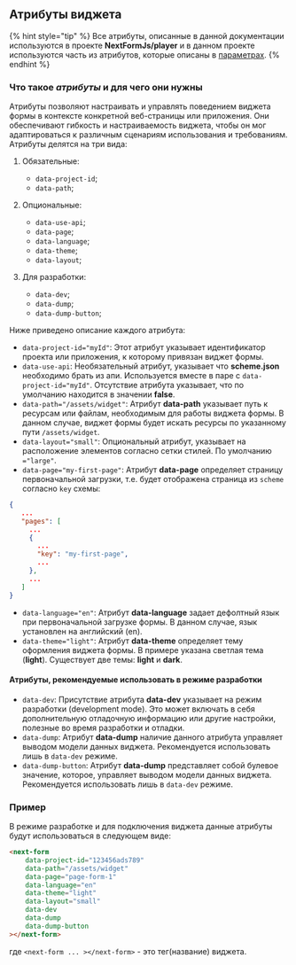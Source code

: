 ## Атрибуты виджета

{% hint style="tip" %}
Все атрибуты, описанные в данной документации используются в проекте **NextFormJs/player** и в данном проекте используются часть из атрибутов, которые описаны в [параметрах](params-worker/PARAMSWORKERTYPES.md).
{% endhint %}

### Что такое _атрибуты_ и для чего они нужны

Атрибуты позволяют настраивать и управлять поведением виджета формы в контексте конкретной веб-страницы или приложения. Они обеспечивают гибкость и настраиваемость виджета, чтобы он мог адаптироваться к различным сценариям использования и требованиям. Атрибуты делятся на три вида:

1) Обязательные:
   - `data-project-id`;
   - `data-path`;

2) Опциональные:
   - `data-use-api`;
   - `data-page`;
   - `data-language`;
   - `data-theme`;
   - `data-layout`;

3) Для разработки:
   - `data-dev`;
   - `data-dump`;
   - `data-dump-button`;

Ниже приведено описание каждого атрибута:

- `data-project-id="myId"`: Этот атрибут указывает идентификатор проекта или приложения, к которому привязан виджет формы.
- `data-use-api`: Необязательный атрибут, указывает что **scheme.json** необходимо брать из апи. Используется вместе в паре с `data-project-id="myId"`. Отсутствие атрибута указывает, что по умолчанию находится в значении **false**.
- `data-path="/assets/widget"`: Атрибут **data-path** указывает путь к ресурсам или файлам, необходимым для работы виджета формы. В данном случае, виджет формы будет искать ресурсы по указанному пути `/assets/widget`.
- `data-layout="small"`: Опциональный атрибут, указывает на расположение элементов согласно сетки стилей. По умолчанию `="large"`.
- `data-page="my-first-page"`: Атрибут **data-page** определяет страницу первоначальной загрузки, т.е. будет отображена страница из `scheme` согласно `key` схемы:
 ```json
{
    ...
    "pages": [
      ...
      {
        ...
        "key": "my-first-page",
        ...
      },
      ...
    ]
}
``` 
- `data-language="en"`: Атрибут **data-language** задает дефолтный язык при первоначальной загрузке формы. В данном случае, язык установлен на английский (en).
- `data-theme="light"`: Атрибут **data-theme** определяет тему оформления виджета формы. В примере указана светлая тема (**light**). Существует две темы: **light** и **dark**.

#### Атрибуты, рекомендуемые использовать в режиме разработки

- `data-dev`: Присутствие атрибута **data-dev** указывает на режим разработки (development mode). Это может включать в себя дополнительную отладочную информацию или другие настройки, полезные во время разработки и отладки.
- `data-dump`: Атрибут **data-dump** наличие данного атрибута управляет выводом модели данных виджета. Рекомендуется использовать лишь в `data-dev` режиме.
- `data-dump-button`: Атрибут **data-dump** представляет собой булевое значение, которое, управляет выводом модели данных виджета. Рекомендуется использовать лишь в `data-dev` режиме.

### Пример

В режиме разработке и для подключения виджета данные атрибуты будут использоваться в следующем виде:

```html
<next-form
    data-project-id="123456ads789"
    data-path="/assets/widget"
    data-page="page-form-1"
    data-language="en"
    data-theme="light"
    data-layout="small"
    data-dev
    data-dump
    data-dump-button
></next-form>
```

где `<next-form ... ></next-form>` - это тег(название) виджета.
